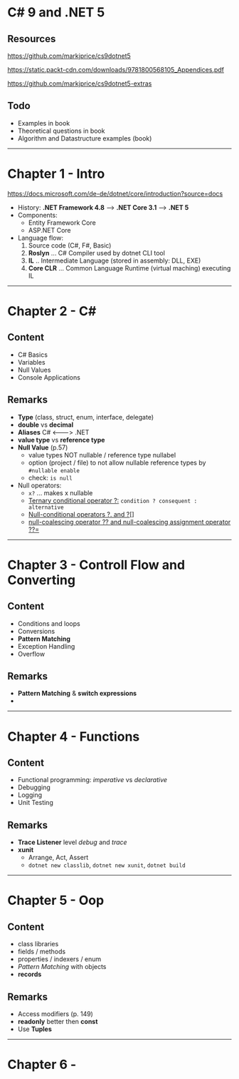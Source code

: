 # C# 9 and .NET 5

## Resources
https://github.com/markjprice/cs9dotnet5

https://static.packt-cdn.com/downloads/9781800568105_Appendices.pdf

https://github.com/markjprice/cs9dotnet5-extras


## Todo
- Examples in book
- Theoretical questions in book
- Algorithm and Datastructure examples (book) 


----------------------------------------------------------------------
# Chapter 1 - Intro
https://docs.microsoft.com/de-de/dotnet/core/introduction?source=docs

- History: **.NET Framework 4.8** --> **.NET Core 3.1** --> **.NET 5**
- Components:
  - Entity Framework Core 
  - ASP.NET Core
- Language flow: 
  1. Source code (C#, F#, Basic)
  1. **Roslyn** ... C# Compiler used by dotnet CLI tool
  1. **IL** .. Intermediate Language (stored in assembly: DLL, EXE)
  1. **Core CLR** ... Common Language Runtime (virtual maching) executing IL



----------------------------------------------------------------------
# Chapter 2 - C# 

## Content
- C# Basics
- Variables
- Null Values
- Console Applications

## Remarks
- **Type** (class, struct, enum, interface, delegate)
- **double** vs **decimal**
- **Aliases** C# <---> .NET
- **value type** vs **reference type**
- **Null Value** (p.57)
  - value types NOT nullable / reference type nullabel
  - option (project / file) to not allow nullable reference types by `#nullable enable`
  - check: `is null` 
- Null operators:
  - `x?` ... makes x nullable
  - [Ternary conditional operator ?:](https://docs.microsoft.com/en-us/dotnet/csharp/language-reference/operators/conditional-operator)       `condition ? consequent : alternative`
  - [Null-conditional operators ?. and ?[]](https://docs.microsoft.com/en-us/dotnet/csharp/language-reference/operators/member-access-operators#null-conditional-operators--and-)
  - [null-coalescing operator ?? and  null-coalescing assignment operator ??=](https://docs.microsoft.com/en-us/dotnet/csharp/language-reference/operators/null-coalescing-operator)



----------------------------------------------------------------------
# Chapter 3 - Controll Flow and Converting

## Content
- Conditions and loops
- Conversions
- **Pattern Matching**
- Exception Handling
- Overflow

## Remarks
- **Pattern Matching** & **switch expressions**
- 



----------------------------------------------------------------------
# Chapter 4 - Functions

## Content
- Functional programming: *imperative* vs *declarative*
- Debugging
- Logging
- Unit Testing

## Remarks
- **Trace Listener** level *debug* and *trace*
- **xunit**
  - Arrange, Act, Assert
  - `dotnet new classlib`, `dotnet new xunit`, `dotnet build`



----------------------------------------------------------------------
# Chapter 5 - Oop

## Content
- class libraries
- fields / methods
- properties / indexers / enum
- *Pattern Matching* with objects
- **records**

## Remarks
- Access modifiers (p. 149)
- **readonly** better then **const**
- Use **Tuples**


----------------------------------------------------------------------
# Chapter 6 -

